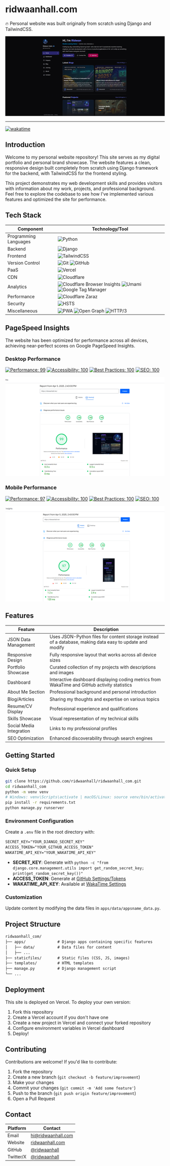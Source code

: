 # ridwaanhall.com

🔥 Personal website was built originally from scratch using Django and TailwindCSS.

![ridwaanhall](public/ridwaanhall_com.png)

---

[![wakatime](https://wakatime.com/badge/user/018b799e-de53-4f7a-bb65-edc2df9f26d8/project/cc5b6b55-ece5-47ae-b643-512d9d86e93b.svg)](https://wakatime.com/badge/user/018b799e-de53-4f7a-bb65-edc2df9f26d8/project/cc5b6b55-ece5-47ae-b643-512d9d86e93b)

## Introduction

Welcome to my personal website repository! This site serves as my digital portfolio and personal brand showcase. The website features a clean, responsive design built completely from scratch using Django framework for the backend, with TailwindCSS for the frontend styling.

This project demonstrates my web development skills and provides visitors with information about my work, projects, and professional background. Feel free to explore the codebase to see how I've implemented various features and optimized the site for performance.

## Tech Stack

| Component | Technology/Tool |
|-----------|-----------------|
| Programming Languages | ![Python](https://img.shields.io/badge/-Python-05122A?style=flat&logo=python) |
| Backend | ![Django](https://img.shields.io/badge/-Django-05122A?style=flat&logo=django) |
| Frontend | ![TailwindCSS](https://img.shields.io/badge/-TailwindCSS-05122A?style=flat&logo=tailwindcss) |
| Version Control | ![Git](https://img.shields.io/badge/-Git-05122A?style=flat&logo=git) ![GitHub](https://img.shields.io/badge/-GitHub-05122A?style=flat&logo=github) |
| PaaS | ![Vercel](https://img.shields.io/badge/-Vercel-05122A?style=flat&logo=vercel) |
| CDN | ![Cloudflare](https://img.shields.io/badge/-Cloudflare-05122A?style=flat&logo=cloudflare) |
| Analytics | ![Cloudflare Browser Insights](https://img.shields.io/badge/-Cloudflare%20Browser%20Insights-05122A?style=flat&logo=cloudflare) ![Umami](https://img.shields.io/badge/-Umami-05122A?style=flat&logo=umami) ![Google Tag Manager](https://img.shields.io/badge/-Google%20Tag%20Manager-05122A?style=flat&logo=googletagmanager) |
| Performance | ![Cloudflare Zaraz](https://img.shields.io/badge/-Cloudflare%20Zaraz-05122A?style=flat&logo=cloudflare) |
| Security | ![HSTS](https://img.shields.io/badge/-HSTS-05122A?style=flat&logo=security) |
| Miscellaneous | ![PWA](https://img.shields.io/badge/-PWA-05122A?style=flat&logo=pwa) ![Open Graph](https://img.shields.io/badge/-Open%20Graph-05122A?style=flat&logo=opengraph) ![HTTP/3](https://img.shields.io/badge/-HTTP%2F3-05122A?style=flat&logo=http) |

## PageSpeed Insights

The website has been optimized for performance across all devices, achieving near-perfect scores on Google PageSpeed Insights.

### Desktop Performance

[![Performance: 99](https://img.shields.io/badge/Performance-99-success)](https://pagespeed.web.dev/analysis/https-ridwaanhall-me/hzo9v4pstz?form_factor=desktop)
[![Accessibility: 100](https://img.shields.io/badge/Accessibility-100-success)](https://pagespeed.web.dev/analysis/https-ridwaanhall-me/hzo9v4pstz?form_factor=desktop)
[![Best Practices: 100](https://img.shields.io/badge/Best_Practices-100-success)](https://pagespeed.web.dev/analysis/https-ridwaanhall-me/hzo9v4pstz?form_factor=desktop)
[![SEO: 100](https://img.shields.io/badge/SEO-100-success)](https://pagespeed.web.dev/analysis/https-ridwaanhall-me/hzo9v4pstz?form_factor=desktop)

![PageSpeed Desktop](public/pagespeed_desktop.png)

### Mobile Performance

[![Performance: 97](https://img.shields.io/badge/Performance-97-success)](https://pagespeed.web.dev/analysis/https-ridwaanhall-me/hzo9v4pstz?form_factor=mobile)
[![Accessibility: 100](https://img.shields.io/badge/Accessibility-100-success)](https://pagespeed.web.dev/analysis/https-ridwaanhall-me/hzo9v4pstz?form_factor=mobile)
[![Best Practices: 100](https://img.shields.io/badge/Best_Practices-100-success)](https://pagespeed.web.dev/analysis/https-ridwaanhall-me/hzo9v4pstz?form_factor=mobile)
[![SEO: 100](https://img.shields.io/badge/SEO-100-success)](https://pagespeed.web.dev/analysis/https-ridwaanhall-me/hzo9v4pstz?form_factor=mobile)

![PageSpeed Mobile](public/pagespeed_mobile.png)

## Features

| Feature | Description |
|---------|-------------|
| JSON Data Management | Uses JSON-Python files for content storage instead of a database, making data easy to update and modify |
| Responsive Design | Fully responsive layout that works across all device sizes |
| Portfolio Showcase | Curated collection of my projects with descriptions and images |
| Dashboard | Interactive dashboard displaying coding metrics from WakaTime and GitHub activity statistics |
| About Me Section | Professional background and personal introduction |
| Blog/Articles | Sharing my thoughts and expertise on various topics |
| Resume/CV Display | Professional experience and qualifications |
| Skills Showcase | Visual representation of my technical skills |
| Social Media Integration | Links to my professional profiles |
| SEO Optimization | Enhanced discoverability through search engines |

## Getting Started

### Quick Setup

```bash
git clone https://github.com/ridwaanhall/ridwaanhall_com.git
cd ridwaanhall_com
python -m venv venv
# Windows: venv\Scripts\activate | macOS/Linux: source venv/bin/activate
pip install -r requirements.txt
python manage.py runserver
```

### Environment Configuration

Create a `.env` file in the root directory with:

```txt
SECRET_KEY="YOUR_DJANGO_SECRET_KEY"
ACCESS_TOKEN="YOUR_GITHUB_ACCESS_TOKEN"
WAKATIME_API_KEY="YOUR_WAKATIME_API_KEY"
```

- **SECRET_KEY**: Generate with `python -c "from django.core.management.utils import get_random_secret_key; print(get_random_secret_key())"`
- **ACCESS_TOKEN**: Generate at [GitHub Settings/Tokens](https://github.com/settings/tokens)
- **WAKATIME_API_KEY**: Available at [WakaTime Settings](https://wakatime.com/settings/account)

### Customization

Update content by modifying the data files in `apps/data/appsname_data.py`.

## Project Structure

```txt
ridwaanhall_com/
├── apps/              # Django apps containing specific features
│   ├── data/          # Data files for content
│   ├── ...
├── staticfiles/       # Static files (CSS, JS, images)
├── templates/         # HTML templates
├── manage.py          # Django management script
└── ...
```

## Deployment

This site is deployed on Vercel. To deploy your own version:

1. Fork this repository
2. Create a Vercel account if you don't have one
3. Create a new project in Vercel and connect your forked repository
4. Configure environment variables in Vercel dashboard
5. Deploy!

## Contributing

Contributions are welcome! If you'd like to contribute:

1. Fork the repository
2. Create a new branch (`git checkout -b feature/improvement`)
3. Make your changes
4. Commit your changes (`git commit -m 'Add some feature'`)
5. Push to the branch (`git push origin feature/improvement`)
6. Open a Pull Request

## Contact

| Platform   | Contact                                               |
|------------|-------------------------------------------------------|
| Email      | [hi@ridwaanhall.com](mailto:hi@ridwaanhall.com) |
| Website    | [ridwaanhall.com](https://ridwaanhall.com)              |
| GitHub     | [@ridwaanhall](https://github.com/ridwaanhall)        |
| Twitter/X  | [@ridwaanhall](https://x.com/ridwaanhall)             |

